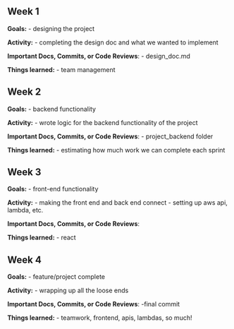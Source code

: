 ## Week 1

**Goals:**
    - designing the project

**Activity:**
    - completing the design doc and what we wanted to implement

**Important Docs, Commits, or Code Reviews**: 
    - design_doc.md

**Things learned:**
    - team management

## Week 2

**Goals:**
    - backend functionality

**Activity:**
    - wrote logic for the backend functionality of the project

**Important Docs, Commits, or Code Reviews**:
    - project_backend folder

**Things learned:**
    - estimating how much work we can complete each sprint

## Week 3

**Goals:**
    - front-end functionality

**Activity:**
    - making the front end and back end connect
    - setting up aws api, lambda, etc. 

**Important Docs, Commits, or Code Reviews**:
            

**Things learned:**
    - react

## Week 4

**Goals:**
    - feature/project complete

**Activity:**
    - wrapping up all the loose ends

**Important Docs, Commits, or Code Reviews**:
    -final commit    

**Things learned:**
    - teamwork, frontend, apis, lambdas, so much!